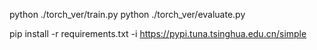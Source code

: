 python ./torch_ver/train.py
python ./torch_ver/evaluate.py

pip install -r requirements.txt -i https://pypi.tuna.tsinghua.edu.cn/simple